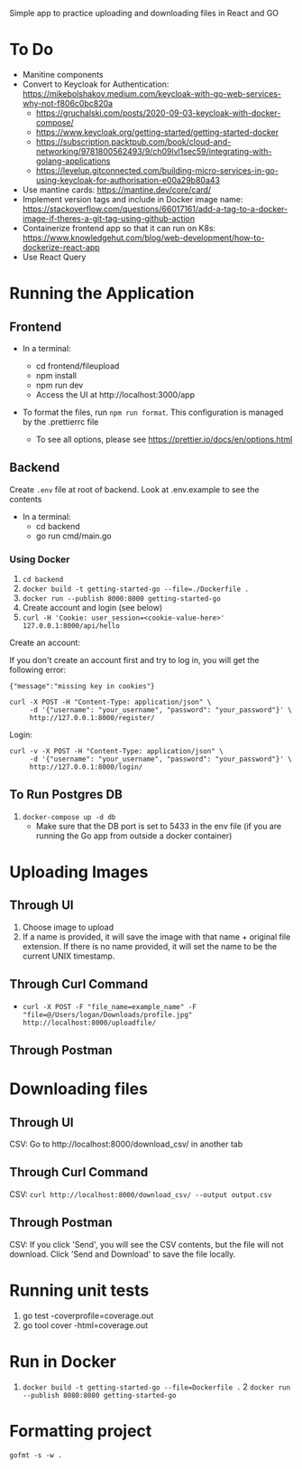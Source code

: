 Simple app to practice uploading and downloading files in React and GO

# To Do

- Manitine components
- Convert to Keycloak for Authentication: https://mikebolshakov.medium.com/keycloak-with-go-web-services-why-not-f806c0bc820a
    - https://gruchalski.com/posts/2020-09-03-keycloak-with-docker-compose/
    - https://www.keycloak.org/getting-started/getting-started-docker
    - https://subscription.packtpub.com/book/cloud-and-networking/9781800562493/9/ch09lvl1sec59/integrating-with-golang-applications
    - https://levelup.gitconnected.com/building-micro-services-in-go-using-keycloak-for-authorisation-e00a29b80a43
- Use mantine cards: https://mantine.dev/core/card/
- Implement version tags and include in Docker image name: https://stackoverflow.com/questions/66017161/add-a-tag-to-a-docker-image-if-theres-a-git-tag-using-github-action
- Containerize frontend app so that it can run on K8s: https://www.knowledgehut.com/blog/web-development/how-to-dockerize-react-app
- Use React Query

# Running the Application

## Frontend

- In a terminal:
    - cd frontend/fileupload
    - npm install
    - npm run dev
    - Access the UI at http://localhost:3000/app

- To format the files, run ```npm run format```. This configuration is managed by the .prettierrc file
    - To see all options, please see https://prettier.io/docs/en/options.html

## Backend

Create ```.env``` file at root of backend. Look at .env.example to see the contents

- In a terminal:
    - cd backend
    - go run cmd/main.go

### Using Docker

1. `cd backend`
2. `docker build -t getting-started-go --file=./Dockerfile .`
3. `docker run --publish 8000:8000 getting-started-go`
4. Create account and login (see below)
5. `curl -H 'Cookie: user_session=<cookie-value-here>' 127.0.0.1:8000/api/hello`

Create an account:

If you don't create an account first and try to log in, you will get the following error:

`{"message":"missing key in cookies"}`

```
curl -X POST -H "Content-Type: application/json" \
     -d '{"username": "your_username", "password": "your_password"}' \
     http://127.0.0.1:8000/register/
```

Login:

```
curl -v -X POST -H "Content-Type: application/json" \
     -d '{"username": "your_username", "password": "your_password"}' \
     http://127.0.0.1:8000/login/
```

## To Run Postgres DB

1. `docker-compose up -d db`
    - Make sure that the DB port is set to 5433 in the env file (if you are running the Go app from outside a docker container)

# Uploading Images
## Through UI

1. Choose image to upload
2. If a name is provided, it will save the image with that name + original file extension. If there is no name provided, it will set the name to be the current UNIX timestamp.

## Through Curl Command

- `curl -X POST -F "file_name=example_name" -F "file=@/Users/logan/Downloads/profile.jpg" http://localhost:8000/uploadfile/`

## Through Postman

# Downloading files

## Through UI

CSV: Go to http://localhost:8000/download_csv/ in another tab

## Through Curl Command

CSV: `curl http://localhost:8000/download_csv/ --output output.csv`

## Through Postman

CSV: If you click 'Send', you will see the CSV contents, but the file will not download. Click 'Send and Download' to save the file locally.

# Running unit tests

1. go test -coverprofile=coverage.out
2. go tool cover -html=coverage.out

# Run in Docker

1. ```docker build -t getting-started-go --file=Dockerfile .```
2 ```docker run --publish 8080:8080 getting-started-go```

# Formatting project

`gofmt -s -w .`